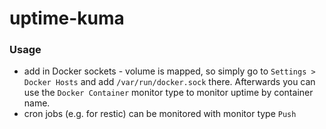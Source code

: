 # uptime-kuma

### Usage
- add in Docker sockets - volume is mapped, so simply go to `Settings > Docker Hosts` and add `/var/run/docker.sock` there. Afterwards you can use the `Docker Container` monitor type to monitor uptime by container name. 
- cron jobs (e.g. for restic) can be monitored with monitor type `Push`